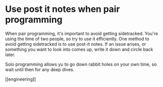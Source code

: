 # Use post it notes when pair programming

When pair programming, it's important to avoid getting sidetracked. You're using the time of two people, so try to use it efficiently. One method to avoid getting sidetracked is to use post-it notes. If an issue arises, or something you want to look into comes up, write it down and circle back later.

Solo programming allows yu to go down rabbit holes on your own time, so wait until then for any deep dives.

[[engineering]]
